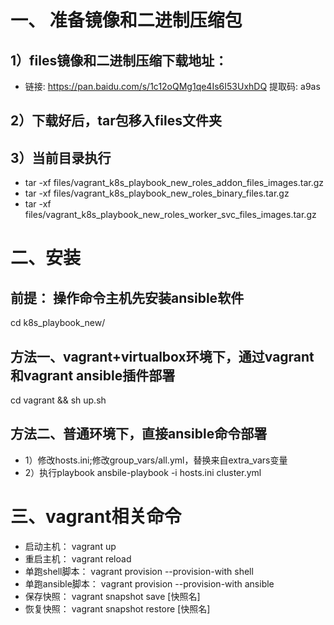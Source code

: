 # 一、 准备镜像和二进制压缩包
## 1）files镜像和二进制压缩下载地址：
 * 链接: https://pan.baidu.com/s/1c12oQMg1qe4Is6I53UxhDQ 提取码: a9as 
## 2）下载好后，tar包移入files文件夹
## 3）当前目录执行
 * tar -xf files/vagrant_k8s_playbook_new_roles_addon_files_images.tar.gz
 * tar -xf files/vagrant_k8s_playbook_new_roles_binary_files.tar.gz
 * tar -xf files/vagrant_k8s_playbook_new_roles_worker_svc_files_images.tar.gz

# 二、安装
## 前提： 操作命令主机先安装ansible软件 
 cd k8s_playbook_new/
## 方法一、vagrant+virtualbox环境下，通过vagrant和vagrant ansible插件部署
 cd vagrant && sh up.sh

## 方法二、普通环境下，直接ansible命令部署
*  1）修改hosts.ini;修改group_vars/all.yml，替换来自extra_vars变量
* 2）执行playbook
 ansbile-playbook -i hosts.ini cluster.yml  

# 三、vagrant相关命令
* 启动主机： vagrant up
* 重启主机： vagrant reload
* 单跑shell脚本： vagrant provision --provision-with shell
* 单跑ansible脚本： vagrant provision --provision-with ansible
* 保存快照： vagrant snapshot save [快照名]
* 恢复快照： vagrant snapshot restore [快照名]
